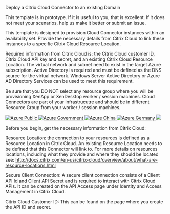 Deploy a Citrix Cloud Connector to an existing Domain

This template is in prototype.  If it is useful to you, that is excellent.  If it does not meet your scenarios, help us make it better or submit an issue.

This template is designed to provision Cloud Connector instances within an availability set.
Provide the necessary details from Citrix Cloud to link these instances to a specific Citrix Cloud Resource Location.

Required information from Citrix Cloud is: the Citrix Cloud customer ID, Citrix Cloud API key and secret, and an existing Citrix Cloud Resource Location.
The virtual network and subnet need to exist in the target Azure subscription.
Active Directory is required and must be defined as the DNS source for the virtual network.  Windows Server Active Directory or Azure AD Directory Services can be used to meet this requirement.

Be sure that you DO NOT select any resource group where you will be provisioning XenApp or XenDesktop worker / session machines.  Cloud Connectors are part of your infrastrucutre and should be in different Resource Group from your worker / session machines.

<a href="https://portal.azure.com/#create/Microsoft.Template/uri/https%3A%2F%2Fraw.githubusercontent.com%2Fcitrix%2FCitrixCloud-ARMTemplates%2Fmaster%2FCloudConnector%2Fazuredeploy.json" target="_blank">
    <img src="http://azuredeploy.net/deploybutton.png" alt="Azure Public"/>
</a>
<a href="https://portal.azure.us/#create/Microsoft.Template/uri/https%3A%2F%2Fraw.githubusercontent.com%2Fcitrix%2FCitrixCloud-ARMTemplates%2Fmaster%2FCloudConnector%2Fazuredeploy.json" target="_blank">
    <img src="http://azuredeploy.net/AzureGov.png" alt="Azure Government"/>
</a>
<a href="https://portal.azure.cn/#create/Microsoft.Template/uri/https%3A%2F%2Fraw.githubusercontent.com%2Fcitrix%2FCitrixCloud-ARMTemplates%2Fmaster%2FCloudConnector%2Fazuredeploy.json" target="_blank">
    <img src="http://azuredeploy.net/AzureCn.png" alt="Azure China"/>
</a>
<a href="https://portal.microsoftazure.de/#create/Microsoft.Template/uri/https%3A%2F%2Fraw.githubusercontent.com%2Fcitrix%2FCitrixCloud-ARMTemplates%2Fmaster%2FCloudConnector%2Fazuredeploy.json" target="_blank">
    <img src="http://azuredeploy.net/AzureDe.png" alt="Azure Germany"/>
</a>
<a href="http://armviz.io/#/?load=https%3A%2F%2Fraw.githubusercontent.com%2Fcitrix%2FCitrixCloud-ARMTemplates%2Fmaster%2FCloudConnector%2Fazuredeploy.json" target="_blank">
    <img src="http://armviz.io/visualizebutton.png"/>
</a>

Before you begin, get the necessary information from Citrix Cloud:

Resource Location: the connection to your resources is defined as a Resource Location in Citrix Cloud. An existing Resource Location needs to be defined that this Connector will link to. 
For more details on resources locations, including what they provide and where they should be located see: http://docs.citrix.com/en-us/citrix-cloud/overview/about/what-are-resource-locations.html

Secure Client Connection: A secure client connection consists of a Client API Id and Client API Secret and is required to interact with Citrix Cloud APIs. 
It can be created on the API Access page under Identity and Access Management in Citrix Cloud.

Citrix Cloud Customer ID: This can be found on the page where you create the API ID and secret.